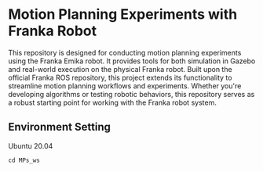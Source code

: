 # Motion Planning Experiments with Franka Robot
This repository is designed for conducting motion planning experiments using the Franka Emika robot. It provides tools for both simulation in Gazebo and real-world execution on the physical Franka robot. Built upon the official Franka ROS repository, this project extends its functionality to streamline motion planning workflows and experiments. Whether you're developing algorithms or testing robotic behaviors, this repository serves as a robust starting point for working with the Franka robot system.

## Environment Setting
Ubuntu 20.04

```
cd MPs_ws
```
